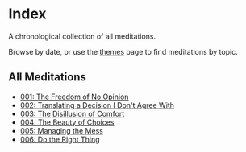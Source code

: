 # Index

A chronological collection of all meditations. 

Browse by date, or use the [themes](themes.md) page to find meditations by topic.

## All Meditations

- [001: The Freedom of No Opinion](meditations/001_the_freedom_of_no_opinion.md)
- [002: Translating a Decision I Don't Agree With](meditations/002_control_and_acceptance.md)
- [003: The Disillusion of Comfort](meditations/003_the_disillusion_of_comfort.md)
- [004: The Beauty of Choices](meditations/004_the_beauty_of_choices.md)
- [005: Managing the Mess](meditations/005_managing_the_mess.md)
- [006: Do the Right Thing](meditations/006_do_the_right_thing.md)